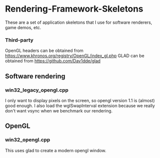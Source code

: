 # Rendering-Framework-Skeletons
These are a set of application skeletons that I use for software renderers, game demos, etc.

### Third-party
OpenGL headers can be obtained from https://www.khronos.org/registry/OpenGL/index_gl.php
GLAD can be obtained from https://github.com/Dav1dde/glad

## Software rendering
### win32_legacy_opengl.cpp
I only want to display pixels on the screen, so opengl version 1.1 is (almost) good enough. I also load the wglSwapInterval extension because we really don't want vsync when we benchmark our rendering.

## OpenGL
### win32_opengl.cpp
This uses glad to create a modern opengl window.
